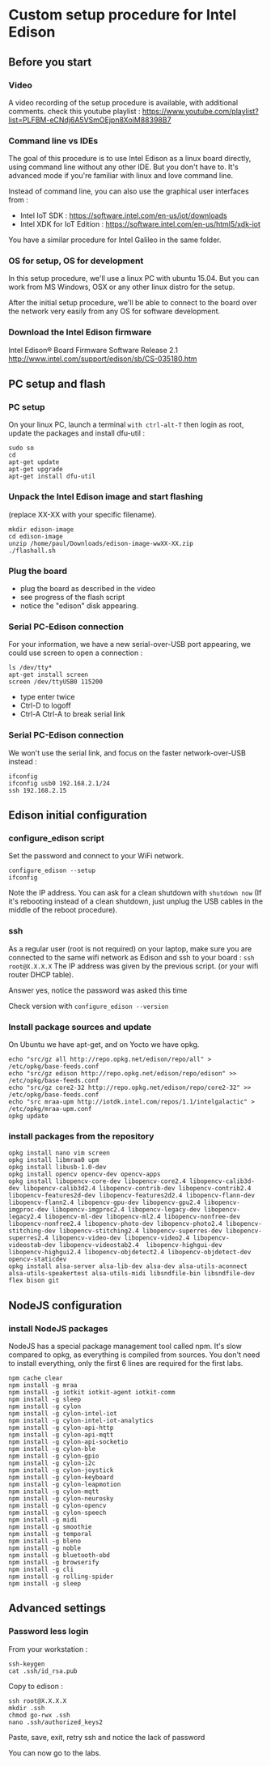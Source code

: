 # Custom setup procedure for Intel Edison

## Before you start

### Video

A video recording of the setup procedure is available, with additional comments. check this youtube playlist :
https://www.youtube.com/playlist?list=PLFBM-eCNdj6A5VSmOEjpn8XoiM88398B7

### Command line vs IDEs

The goal of this procedure is to use Intel Edison as a linux board directly, using command line without any other IDE. But you don't have to. It's advanced mode if you're familiar with linux and love command line.

Instead of command line, you can also use the graphical user interfaces from :
* Intel IoT SDK : https://software.intel.com/en-us/iot/downloads
* Intel XDK for IoT Edition : https://software.intel.com/en-us/html5/xdk-iot

You have a similar procedure for Intel Galileo in the same folder.

### OS for setup, OS for development

In this setup procedure, we'll use a linux PC with ubuntu 15.04. But you can work from MS Windows, OSX or any other linux distro for the setup.

After the initial setup procedure, we'll be able to connect to the board over the network very easily from any OS for software development.

### Download the Intel Edison firmware

Intel Edison® Board Firmware Software Release 2.1
http://www.intel.com/support/edison/sb/CS-035180.htm

## PC setup and flash

### PC setup

On your linux PC, launch a terminal ```with ctrl-alt-T```
then login as root, update the packages and install dfu-util :
```
sudo so
cd
apt-get update
apt-get upgrade
apt-get install dfu-util
```

### Unpack the Intel Edison image and start flashing

(replace XX-XX with your specific filename).
```
mkdir edison-image
cd edison-image
unzip /home/paul/Downloads/edison-image-wwXX-XX.zip
./flashall.sh
```

### Plug the board 

* plug the board as described in the video
* see progress of the flash script
* notice the "edison" disk appearing.

### Serial PC-Edison connection

For your information, we have a new serial-over-USB port appearing, we could use screen to open a connection :
```
ls /dev/tty*
apt-get install screen
screen /dev/ttyUSB0 115200
```
* type enter twice
* Ctrl-D to logoff
* Ctrl-A Ctrl-A to break serial link

### Serial PC-Edison connection

We won't use the serial link, and focus on the faster network-over-USB instead :
```
ifconfig
ifconfig usb0 192.168.2.1/24
ssh 192.168.2.15
```

## Edison initial configuration

### configure_edison script

Set the password and connect to your WiFi network.
```
configure_edison --setup
ifconfig
```
Note the IP address.
You can ask for a clean shutdown with ```shutdown now```
(If it's rebooting instead of a clean shutdown, just unplug the USB cables in the middle of the reboot procedure).

### ssh

As a regular user (root is not required) on your laptop, make sure you are connected to the same wifi network as Edison and ssh to your board :
```ssh root@X.X.X.X```
The IP address was given by the previous script. (or your wifi router DHCP table).

Answer yes, notice the password was asked this time

Check version with ```configure_edison --version```

### Install package sources and update
On Ubuntu we have apt-get, and on Yocto we have opkg.
```
echo "src/gz all http://repo.opkg.net/edison/repo/all" > /etc/opkg/base-feeds.conf
echo "src/gz edison http://repo.opkg.net/edison/repo/edison" >> /etc/opkg/base-feeds.conf
echo "src/gz core2-32 http://repo.opkg.net/edison/repo/core2-32" >> /etc/opkg/base-feeds.conf
echo "src mraa-upm http://iotdk.intel.com/repos/1.1/intelgalactic" > /etc/opkg/mraa-upm.conf
opkg update
```

### install packages from the repository
```
opkg install nano vim screen
opkg install libmraa0 upm
opkg install libusb-1.0-dev
opkg install opencv opencv-dev opencv-apps
opkg install libopencv-core-dev libopencv-core2.4 libopencv-calib3d-dev libopencv-calib3d2.4 libopencv-contrib-dev libopencv-contrib2.4 libopencv-features2d-dev libopencv-features2d2.4 libopencv-flann-dev libopencv-flann2.4 libopencv-gpu-dev libopencv-gpu2.4 libopencv-imgproc-dev libopencv-imgproc2.4 libopencv-legacy-dev libopencv-legacy2.4 libopencv-ml-dev libopencv-ml2.4 libopencv-nonfree-dev libopencv-nonfree2.4 libopencv-photo-dev libopencv-photo2.4 libopencv-stitching-dev libopencv-stitching2.4 libopencv-superres-dev libopencv-superres2.4 libopencv-video-dev libopencv-video2.4 libopencv-videostab-dev libopencv-videostab2.4  libopencv-highgui-dev  libopencv-highgui2.4 libopencv-objdetect2.4 libopencv-objdetect-dev opencv-staticdev
opkg install alsa-server alsa-lib-dev alsa-dev alsa-utils-aconnect alsa-utils-speakertest alsa-utils-midi libsndfile-bin libsndfile-dev flex bison git
```

## NodeJS configuration

### install NodeJS packages
NodeJS has a special package management tool called npm.
It's slow compared to opkg, as everything is compiled from sources.
You don't need to install everything, only the first 6 lines are required for the first labs.
```
npm cache clear
npm install -g mraa
npm install -g iotkit iotkit-agent iotkit-comm
npm install -g sleep
npm install -g cylon
npm install -g cylon-intel-iot
npm install -g cylon-intel-iot-analytics
npm install -g cylon-api-http
npm install -g cylon-api-mqtt
npm install -g cylon-api-socketio
npm install -g cylon-ble
npm install -g cylon-gpio
npm install -g cylon-i2c
npm install -g cylon-joystick
npm install -g cylon-keyboard
npm install -g cylon-leapmotion
npm install -g cylon-mqtt
npm install -g cylon-neurosky
npm install -g cylon-opencv
npm install -g cylon-speech
npm install -g midi
npm install -g smoothie
npm install -g temporal
npm install -g bleno
npm install -g noble
npm install -g bluetooth-obd
npm install -g browserify
npm install -g cli
npm install -g rolling-spider
npm install -g sleep
```

## Advanced settings

### Password less login

From your workstation :
```
ssh-keygen
cat .ssh/id_rsa.pub
```
Copy to edison :
```
ssh root@X.X.X.X
mkdir .ssh
chmod go-rwx .ssh
nano .ssh/authorized_keys2
```
Paste, save, exit, retry ssh and notice the lack of password

You can now go to the labs.











